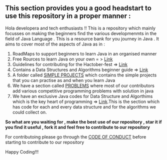 
## This section provides you a good headstart to use this repository in a proper manner :

Hola developera and tech enthusiasts !! This is a repository which mainly focusses on making the beginners find the various developmenmts in the field 
of Java Language . This is a resource bank for you journey in Java . It aims to cover most of the aspects of Java as in :

1. RoadMaps to support beginners to learn Java in an organised manner
2. Free Rources to learn Java on your own = > <a href="https://github.com/sam-tripathi/Defeat-JAVA/blob/main/EXTERNAL%20RESOURCES%20FOR%20JAVA.md">Link</a>
3. Guidelines for contributing for the Hactober-fest => <a href="https://github.com/sam-tripathi/Defeat-JAVA/blob/main/Hactoberfest-Readme.md">Link</a>
4. Contains a Data Structures and Algorithms beginner guide => <a href="https://github.com/sam-tripathi/Defeat-JAVA/blob/main/DSA-Beginners%20resource%20guide">Link</a>
5. A folder called <a href="https://github.com/sam-tripathi/Defeat-JAVA/tree/main/SIMPLE%20PROJECTS">SIMPLE PROJECTS</a> which contains the simple projects that you can practise as and when you learn Java
6. We have a section called <a href="https://github.com/sam-tripathi/Defeat-JAVA/tree/main/PROBLEMS">PROBLEMS</a> where most of our contributors add various competitive programming problems with solution in java
7. We have an exclusive Java codes for Data Structure and Algorthims which is the key heart of programming => <a href="https://github.com/sam-tripathi/Defeat-JAVA/tree/main/DataStructures">Link</a>.This is the section which has code for each and every data structure and for the algorithms we could collect on.

<b>So what are you waiting for , make the best use of our repository , star it if you find it useful , fork it and feel free to contribute to our repository </b>

For contributoing please go through the <a href="https://github.com/sam-tripathi/Defeat-JAVA/blob/main/CODE_OF_CONDUCT.md">CODE OF CONDUCT</a> before starting to contribute to our repository

Happy Coding!!!
